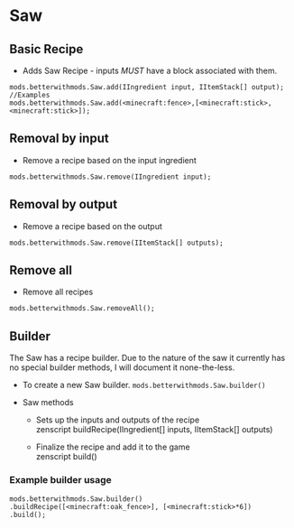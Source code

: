 # Saw

## Basic Recipe

* Adds Saw Recipe - inputs *MUST* have a block associated with them.

```zenscript
mods.betterwithmods.Saw.add(IIngredient input, IItemStack[] output);
//Examples
mods.betterwithmods.Saw.add(<minecraft:fence>,[<minecraft:stick>,<minecraft:stick>]);
```

## Removal by input

* Remove a recipe based on the input ingredient

```zenscript
mods.betterwithmods.Saw.remove(IIngredient input);
```

## Removal by output

* Remove a recipe based on the output

```zenscript
mods.betterwithmods.Saw.remove(IItemStack[] outputs);
```

## Remove all

* Remove all recipes

```zenscript
mods.betterwithmods.Saw.removeAll();
```

## Builder

The Saw has a recipe builder. Due to the nature of the saw it currently has no special builder methods, I will document it none-the-less.

* To create a new Saw builder. `mods.betterwithmods.Saw.builder()`

* Saw methods
     
     * Sets up the inputs and outputs of the recipe  
              zenscript
              buildRecipe(IIngredient[] inputs, IItemStack[] outputs)
     
     * Finalize the recipe and add it to the game  
              zenscript
              build()

### Example builder usage

    mods.betterwithmods.Saw.builder()
    .buildRecipe([<minecraft:oak_fence>], [<minecraft:stick>*6])
    .build();